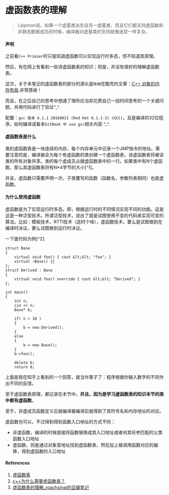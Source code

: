 # 虚函数表的理解

> Lippman说，如果一个虚基类派生自另一虚基类，而且它们都支持虚函数和非静态数据成员的时候，编译器对虚基类的支持就像迷宫一样复杂。

#### 声明

之前看`C++ Primier`时只是知道虚函数可以实现运行时多态，但不知道其原理。

然后，有在网上有看到一些讲虚函数表的知识；但是，并没有很好的理解虚函数表。

这次，关于本笔记的虚函数表的部分的源头是`陈皓`在酷壳的文章：[C++ 对象的内存布局](http://coolshell.cn/articles/12176.html).非常感谢！

而且，在之后自己的思考中想通了理所应当却花费自己一段时间思考的一个关键问题，并用代码进行了验证^_^.

配置：`gcc 版本 6.1.1 20160621 (Red Hat 6.1.1-3) (GCC)`，且是编译的32位程序。如何编译请看本`GitBook 中 use gcc`相关内容 ^_^.

#### 虚函数表是什么

类的虚函数表是一块连续的内存，每个内存单元中记录一个JMP指令的地址。需要注意的是，编译器会为每个有虚函数的类创建一个虚函数表，该虚函数表将被该类的所有对象共享。类的每个虚成员占据虚函数表中的一行。如果类中有N个虚函数，那么其虚函数表将有N*4字节的大小[^1]。

并且，虚函数只需要声明一次，子类覆写的函数（函数名，参数列表相同）也是虚函数。

#### 为什么使用虚函数

虚函数是为了实现运行时多态。即，根据运行时的不同情况实现不同的功能。这是这是一种泛型技术。所谓泛型技术，说白了就是试图使用不变的代码来实现可变的算法。比如：模板技术，RTTI技术（这时个啥），虚函数技术，要么是试图做到在编译时决议，要么试图做到运行时决议。

一下面代码为例[^2]:

```
struct Base
{
    virtual void foo() { cout &lt;&lt; "foo"; }
    virtual ~Base() {}
};
struct Derived : Base
{
    virtual void foo() override { cout &lt;&lt; "Derived"; }
};

int main()
{
    int n;
    cin << n;
    Base* b;

    if( n > 10 )
    {
        b = new Derived();
    }
    else
    {
        b = new Base();
    }
    b->foo();
    
    delete b;
    return 0;
```
 
上面是我在知乎上看到的一个回答，就当作栗子了：程序根据你输入数字的不同作出不同的反馈。

至于虚函数表原理，都记录在本节中。**并且，因为是学习虚函数表的知识本节的类中都有虚函数**。

至于，非虚成员函数定义后就编译器编译后就得到了其符号名和内存地址的对应。

虚函数也可以，不过得到得到函数入口地址的方式不同：

- 非虚函数，编译的时候直接将函数替换成其入口地址或者何其形参匹配的父类函数入口地址
- 虚函数，则是通过对象首地址找到虚函数表，然后加上被调用函数对应的偏移，得到虚函数的入口地址

#### References

1. [虚函数表](http://baike.baidu.com/view/3750123.htm)
2. [c++为什么需要虚函数表？](https://www.zhihu.com/question/46592381/answer/102057983)
3. [虚函数表的理解_roachsinai的豆瓣笔记](https://book.douban.com/annotation/37469931/)